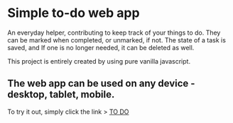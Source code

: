 # Simple to-do web app

An everyday helper, contributing to keep track of your things to do. They can be marked when completed, or unmarked, if not. The state of a task is saved, and If one is no longer needed, it can be deleted as well.

This project is entirely created by using pure vanilla javascript.

## The web app can be used on any device - desktop, tablet, mobile.

To try it out, simply click the link > [TO DO](https://dmtfvn.github.io/to-do/)
